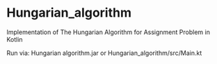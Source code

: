 # Hungarian_algorithm
Implementation of The Hungarian Algorithm for Assignment Problem in Kotlin

Run via:
Hungarian algorithm.jar
or
Hungarian_algorithm/src/Main.kt
